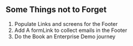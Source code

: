 ## Some Things not to Forget

1. Populate Links and screens for the Footer
2. Add A formLink to collect emails in the Footer
3. Do the Book an Enterprise Demo journey
